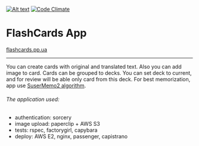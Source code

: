 [![Alt text](https://api.travis-ci.org/rbilych/flashcards.svg)](https://travis-ci.org/rbilych/flashcards)
[![Code Climate](https://codeclimate.com/github/rbilych/flashcards/badges/gpa.svg)](https://codeclimate.com/github/rbilych/flashcards)

# FlashCards App

[flashcards.pp.ua](http://flashcards.pp.ua/)

---

You can create cards with original and translated text. Also you can add image to card. Cards can be grouped to decks. You can set deck to current, and for review will be able only card from this deck. For best memorization, app use [SuserMemo2 algorithm](http://www.supermemo.com/english/ol/sm2.htm).

###### The application used:
* authentication: sorcery
* image upload: paperclip + AWS S3
* tests: rspec, factorygirl, capybara
* deploy: AWS E2, nginx, passenger, capistrano
